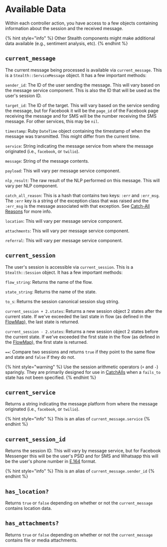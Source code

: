 # Available Data

Within each controller action, you have access to a few objects containing information about the session and the received message.&#x20;

{% hint style="info" %}
Other Stealth components might make additional data available (e.g., sentiment analysis, etc).
{% endhint %}

## `current_message`

The current message being processed is available via `current_message`. This is a `Stealth::ServiceMessage` object. It has a few important methods:

`sender_id`: The ID of the user sending the message. This will vary based on the message service component. This is also the ID that will be used as the user's session ID.

`target_id`: The ID of the target. This will vary based on the service sending the message, but for Facebook it will be the `page_id` of the Facebook page receiving the message and for SMS will be the number receiving the SMS message. For other services, this may be `nil`.&#x20;

`timestamp`: Ruby `DateTime` object containing the timestamp of when the message was transmitted. This might differ from the current time.

`service`: String indicating the message service from where the message originated (i.e., `facebook`, or `twilio`).&#x20;

`message`: String of the message contents.

`payload`: This will vary per message service component.

`nlp_result`: The raw result of the NLP performed on this message. This will vary per NLP component.

`catch_all_reason`: This is a hash that contains two keys: `:err` and `:err_msg`. The `:err` key is a string of the exception class that was raised and the `:err_msg` is the message associated with that exception. See [Catch-All Reasons](catch-alls.md#catch-all-reasons) for more info.

`location`: This will vary per message service component.&#x20;

`attachments`: This will vary per message service component.&#x20;

`referral`: This will vary per message service component.

## `current_session`

The user's session is accessible via `current_session`. This is a `Stealth::Session` object. It has a few important methods:

`flow_string`: Returns the name of the flow.&#x20;

`state_string`: Returns the name of the state.

`to_s`: Returns the session canonical session slug string.&#x20;

`current_session + 2.states`: Returns a new session object 2 states after the current state. If we've exceeded the last state in flow (as defined in the [FlowMap](../flows/flowmap.md)), the last state is returned.

`current_session - 2.states`: Returns a new session object 2 states before the current state. If we've exceeded the first state in the flow (as defined in the [FlowMap](../flows/flowmap.md)), the first state is returned.

`==`: Compare two sessions and returns `true` if they point to the same flow and state and `false` if they do not.

{% hint style="warning" %}
Use the session arithmetic operators (`+` and `-`) sparingly. They are primarily designed for use in [Catch](catch-alls.md)[Alls](catch-alls.md) when a `fails_to` state has not been specified.
{% endhint %}

## `current_service`

Returns a string indicating the message platform from where the message originated (i.e., `facebook`, or `twilio`).&#x20;

{% hint style="info" %}
This is an alias of `current_message.service`
{% endhint %}

## `current_session_id`

Returns the session ID. This will vary by message service, but for Facebook Messenger this will be the user's PSID and for SMS and Whatsapp this will be the user's phone number in [E.164](https://en.m.wikipedia.org/wiki/E.164) format.

{% hint style="info" %}
This is an alias of `current_message.sender_id`
{% endhint %}

## `has_location?`

Returns `true` or `false` depending on whether or not the `current_message` contains location data.

## `has_attachments?`

Returns `true` or `false` depending on whether or not the `current_message` contains file or media attachments.
